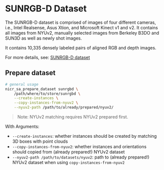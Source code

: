 # SUNRGB-D Dataset

The SUNRGB-D dataset is comprised of images of four different cameras, i.e.,
Intel Realsense, Asus Xtion, and Microsoft Kinect v1 and v2.
It contains all images from NYUv2, manually selected images from Berkeley
B3DO and SUN3D as well as newly shot images.

It contains 10,335 densely labeled pairs of aligned RGB and depth images.

For more details, see: [SUNRGB-D dataset](https://rgbd.cs.princeton.edu/)

## Prepare dataset
```bash
# general usage
nicr_sa_prepare_dataset sunrgbd \
    /path/where/to/store/sunrgbd \
    --create-instances \
    --copy-instances-from-nyuv2 \
    --nyuv2-path /path/to/already/prepared/nyuv2/
```

> Note: NYUv2 matching requires NYUv2 prepared first.

With Arguments:
- `--create-instances`:
  whether instances should be created by matching 3D boxes with point clouds
- `--copy-instances-from-nyuv2`:
  whether instances and orientations should copied from (already prepared!) NYUv2 dataset
- `--nyuv2-path /path/to/datasets/nyuv2`:
  path to (already prepared!) NYUv2 dataset when using `copy-instances-from-nyuv2`
